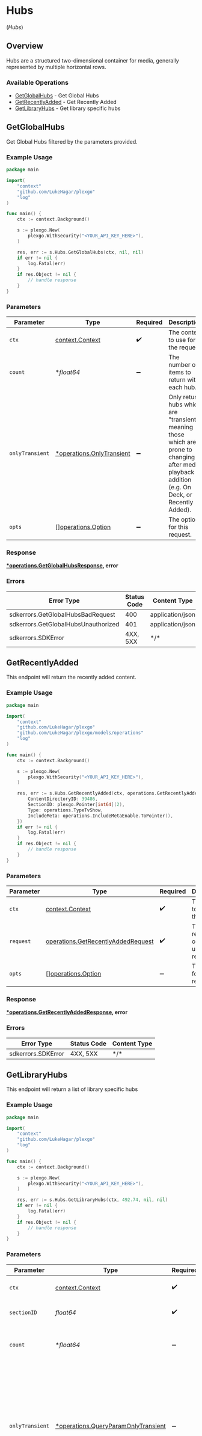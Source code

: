 # Hubs
(*Hubs*)

## Overview

Hubs are a structured two-dimensional container for media, generally represented by multiple horizontal rows.


### Available Operations

* [GetGlobalHubs](#getglobalhubs) - Get Global Hubs
* [GetRecentlyAdded](#getrecentlyadded) - Get Recently Added
* [GetLibraryHubs](#getlibraryhubs) - Get library specific hubs

## GetGlobalHubs

Get Global Hubs filtered by the parameters provided.

### Example Usage

<!-- UsageSnippet language="go" operationID="getGlobalHubs" method="get" path="/hubs" -->
```go
package main

import(
	"context"
	"github.com/LukeHagar/plexgo"
	"log"
)

func main() {
    ctx := context.Background()

    s := plexgo.New(
        plexgo.WithSecurity("<YOUR_API_KEY_HERE>"),
    )

    res, err := s.Hubs.GetGlobalHubs(ctx, nil, nil)
    if err != nil {
        log.Fatal(err)
    }
    if res.Object != nil {
        // handle response
    }
}
```

### Parameters

| Parameter                                                                                                                                             | Type                                                                                                                                                  | Required                                                                                                                                              | Description                                                                                                                                           |
| ----------------------------------------------------------------------------------------------------------------------------------------------------- | ----------------------------------------------------------------------------------------------------------------------------------------------------- | ----------------------------------------------------------------------------------------------------------------------------------------------------- | ----------------------------------------------------------------------------------------------------------------------------------------------------- |
| `ctx`                                                                                                                                                 | [context.Context](https://pkg.go.dev/context#Context)                                                                                                 | :heavy_check_mark:                                                                                                                                    | The context to use for the request.                                                                                                                   |
| `count`                                                                                                                                               | **float64*                                                                                                                                            | :heavy_minus_sign:                                                                                                                                    | The number of items to return with each hub.                                                                                                          |
| `onlyTransient`                                                                                                                                       | [*operations.OnlyTransient](../../models/operations/onlytransient.md)                                                                                 | :heavy_minus_sign:                                                                                                                                    | Only return hubs which are "transient", meaning those which are prone to changing after media playback or addition (e.g. On Deck, or Recently Added). |
| `opts`                                                                                                                                                | [][operations.Option](../../models/operations/option.md)                                                                                              | :heavy_minus_sign:                                                                                                                                    | The options for this request.                                                                                                                         |

### Response

**[*operations.GetGlobalHubsResponse](../../models/operations/getglobalhubsresponse.md), error**

### Errors

| Error Type                          | Status Code                         | Content Type                        |
| ----------------------------------- | ----------------------------------- | ----------------------------------- |
| sdkerrors.GetGlobalHubsBadRequest   | 400                                 | application/json                    |
| sdkerrors.GetGlobalHubsUnauthorized | 401                                 | application/json                    |
| sdkerrors.SDKError                  | 4XX, 5XX                            | \*/\*                               |

## GetRecentlyAdded

This endpoint will return the recently added content.


### Example Usage

<!-- UsageSnippet language="go" operationID="get-recently-added" method="get" path="/hubs/home/recentlyAdded" -->
```go
package main

import(
	"context"
	"github.com/LukeHagar/plexgo"
	"github.com/LukeHagar/plexgo/models/operations"
	"log"
)

func main() {
    ctx := context.Background()

    s := plexgo.New(
        plexgo.WithSecurity("<YOUR_API_KEY_HERE>"),
    )

    res, err := s.Hubs.GetRecentlyAdded(ctx, operations.GetRecentlyAddedRequest{
        ContentDirectoryID: 39486,
        SectionID: plexgo.Pointer[int64](2),
        Type: operations.TypeTvShow,
        IncludeMeta: operations.IncludeMetaEnable.ToPointer(),
    })
    if err != nil {
        log.Fatal(err)
    }
    if res.Object != nil {
        // handle response
    }
}
```

### Parameters

| Parameter                                                                                | Type                                                                                     | Required                                                                                 | Description                                                                              |
| ---------------------------------------------------------------------------------------- | ---------------------------------------------------------------------------------------- | ---------------------------------------------------------------------------------------- | ---------------------------------------------------------------------------------------- |
| `ctx`                                                                                    | [context.Context](https://pkg.go.dev/context#Context)                                    | :heavy_check_mark:                                                                       | The context to use for the request.                                                      |
| `request`                                                                                | [operations.GetRecentlyAddedRequest](../../models/operations/getrecentlyaddedrequest.md) | :heavy_check_mark:                                                                       | The request object to use for the request.                                               |
| `opts`                                                                                   | [][operations.Option](../../models/operations/option.md)                                 | :heavy_minus_sign:                                                                       | The options for this request.                                                            |

### Response

**[*operations.GetRecentlyAddedResponse](../../models/operations/getrecentlyaddedresponse.md), error**

### Errors

| Error Type         | Status Code        | Content Type       |
| ------------------ | ------------------ | ------------------ |
| sdkerrors.SDKError | 4XX, 5XX           | \*/\*              |

## GetLibraryHubs

This endpoint will return a list of library specific hubs


### Example Usage

<!-- UsageSnippet language="go" operationID="getLibraryHubs" method="get" path="/hubs/sections/{sectionId}" -->
```go
package main

import(
	"context"
	"github.com/LukeHagar/plexgo"
	"log"
)

func main() {
    ctx := context.Background()

    s := plexgo.New(
        plexgo.WithSecurity("<YOUR_API_KEY_HERE>"),
    )

    res, err := s.Hubs.GetLibraryHubs(ctx, 492.74, nil, nil)
    if err != nil {
        log.Fatal(err)
    }
    if res.Object != nil {
        // handle response
    }
}
```

### Parameters

| Parameter                                                                                                                                             | Type                                                                                                                                                  | Required                                                                                                                                              | Description                                                                                                                                           |
| ----------------------------------------------------------------------------------------------------------------------------------------------------- | ----------------------------------------------------------------------------------------------------------------------------------------------------- | ----------------------------------------------------------------------------------------------------------------------------------------------------- | ----------------------------------------------------------------------------------------------------------------------------------------------------- |
| `ctx`                                                                                                                                                 | [context.Context](https://pkg.go.dev/context#Context)                                                                                                 | :heavy_check_mark:                                                                                                                                    | The context to use for the request.                                                                                                                   |
| `sectionID`                                                                                                                                           | *float64*                                                                                                                                             | :heavy_check_mark:                                                                                                                                    | the Id of the library to query                                                                                                                        |
| `count`                                                                                                                                               | **float64*                                                                                                                                            | :heavy_minus_sign:                                                                                                                                    | The number of items to return with each hub.                                                                                                          |
| `onlyTransient`                                                                                                                                       | [*operations.QueryParamOnlyTransient](../../models/operations/queryparamonlytransient.md)                                                             | :heavy_minus_sign:                                                                                                                                    | Only return hubs which are "transient", meaning those which are prone to changing after media playback or addition (e.g. On Deck, or Recently Added). |
| `opts`                                                                                                                                                | [][operations.Option](../../models/operations/option.md)                                                                                              | :heavy_minus_sign:                                                                                                                                    | The options for this request.                                                                                                                         |

### Response

**[*operations.GetLibraryHubsResponse](../../models/operations/getlibraryhubsresponse.md), error**

### Errors

| Error Type                           | Status Code                          | Content Type                         |
| ------------------------------------ | ------------------------------------ | ------------------------------------ |
| sdkerrors.GetLibraryHubsBadRequest   | 400                                  | application/json                     |
| sdkerrors.GetLibraryHubsUnauthorized | 401                                  | application/json                     |
| sdkerrors.SDKError                   | 4XX, 5XX                             | \*/\*                                |